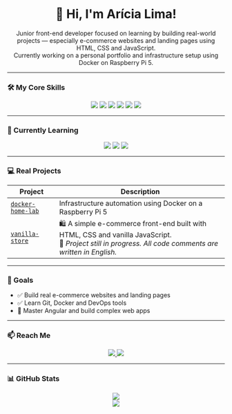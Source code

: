 <h1 align="center">👋 Hi, I'm Arícia Lima!</h1>

<p align="center">
Junior front-end developer focused on learning by building real-world projects — especially e-commerce websites and landing pages using HTML, CSS and JavaScript.
<br />
Currently working on a personal portfolio and infrastructure setup using Docker on Raspberry Pi 5.
</p>

---

### 🛠️ My Core Skills

<p align="center">
  <img src="https://img.shields.io/badge/-HTML5-E34F26?style=for-the-badge&logo=html5&logoColor=white" />
  <img src="https://img.shields.io/badge/-CSS3-1572B6?style=for-the-badge&logo=css3&logoColor=white" />
  <img src="https://img.shields.io/badge/-JavaScript-F7DF1E?style=for-the-badge&logo=javascript&logoColor=black" />
  <img src="https://img.shields.io/badge/-Git/GitHub-181717?style=for-the-badge&logo=github&logoColor=white" />
  <img src="https://img.shields.io/badge/-Docker-2496ED?style=for-the-badge&logo=docker&logoColor=white" />
  <img src="https://img.shields.io/badge/-Linux-FCC624?style=for-the-badge&logo=linux&logoColor=black" />
</p>

---

### 🌱 Currently Learning

<p align="center">
  <img src="https://img.shields.io/badge/-Angular-DD0031?style=for-the-badge&logo=angular&logoColor=white" />
  <img src="https://img.shields.io/badge/-Node.js-339933?style=for-the-badge&logo=node.js&logoColor=white" />
  <img src="https://img.shields.io/badge/-C-00599C?style=for-the-badge&logo=c&logoColor=white" />
</p>

---

### 💻 Real Projects

| Project | Description |
|--------|-------------|
| [`docker-home-lab`](https://github.com/AriciaLima/docker-home-lab) | Infrastructure automation using Docker on a Raspberry Pi 5 |
| [`vanilla-store`](https://github.com/AriciaLima/vanilla-store) | 🛍️ A simple e-commerce front-end built with HTML, CSS and vanilla JavaScript.<br>📌 *Project still in progress. All code comments are written in English.* |

---

### 💼 Goals

- ✅ Build real e-commerce websites and landing pages  
- ✅ Learn Git, Docker and DevOps tools  
- 🚧 Master Angular and build complex web apps  

---

### 📫 Reach Me

<p align="center">
  <a href="mailto:ariciafariasl@gmail.com">
    <img src="https://img.shields.io/badge/-Email-D14836?style=for-the-badge&logo=gmail&logoColor=white" />
  </a>
  <a href="https://www.linkedin.com/in/ariciafariaslima/">
    <img src="https://img.shields.io/badge/-LinkedIn-0A66C2?style=for-the-badge&logo=linkedin&logoColor=white" />
  </a>
</p>

---

### 📊 GitHub Stats

<p align="center">
  <img src="https://github-readme-stats.vercel.app/api?username=AriciaLima&show_icons=true&theme=tokyonight" />
  <br />
  <img src="https://github-readme-streak-stats.herokuapp.com/?user=AriciaLima&theme=tokyonight" />
</p>
